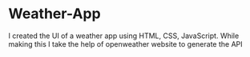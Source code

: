 # Weather-App
I created the UI of a weather app using HTML, CSS, JavaScript. While making this I take the help of openweather website to generate the API
